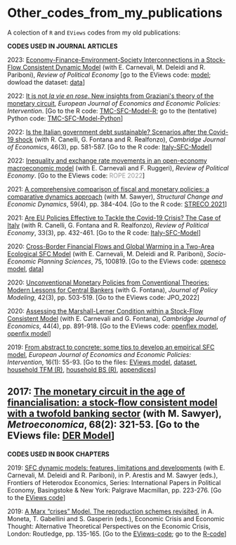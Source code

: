 # Other_codes_from_my_publications

A colection of `R` and `EViews` codes from my old publications:

**CODES USED IN JOURNAL ARTICLES**

2023: <a href="https://www.tandfonline.com/doi/full/10.1080/09538259.2023.2217776" target="_blank" rel="noopener">Economy-Finance-Environment-Society Interconnections in a Stock-Flow Consistent Dynamic Model</a> (with E. Carnevali, M. Deleidi and R. Pariboni), <em>Review of Political Economy</em> [go to the EViews code: <a href="https://github.com/marcoverpas/SFC-models-EViews/blob/master/supermultiplier" target="_blank" rel="noopener">model</a>; dowload the dataset: <a href="https://www.dropbox.com/scl/fi/xfaindcblsyo9xxevubt3/data_ref.xls?rlkey=hj9y1244ixb708ikaqi842kkj&amp;dl=0" target="_blank" rel="noopener">data</a>]

2022: <a href="https://www.elgaronline.com/view/journals/ejeep/aop/article-10.4337-ejeep.2022.0084/article-10.4337-ejeep.2022.0084.xml" target="_blank" rel="noopener">It is not <em>la vie en rose</em>. New insights from Graziani's theory of the monetary circuit</a>, <em>European Journal of Economics and Economic Policies: Intervention</em>. [Go to the R code: <a href="https://github.com/marcoverpas/TMC-SFC-Model-R" target="_blank" rel="noopener">TMC-SFC-Model-R</a>; go to the (tentative) Python code: <a href="https://github.com/marcoverpas/TMC-SFC-Model-Python" target="_blank" rel="noopener">TMC-SFC-Model-Python</a>]

2022: <a href="https://academic.oup.com/cje/advance-article-abstract/doi/10.1093/cje/beac014/6584486" target="_blank" rel="noopener">Is the Italian government debt sustainable? Scenarios after the Covid-19 shock</a> (with R. Canelli, G. Fontana and R. Realfonzo), <em>Cambridge Journal of Economics</em>, 46(3), pp. 581-587. [Go to the R code: <a href="https://github.com/marcoverpas/Italy-SFC-Model" target="_blank" rel="noopener">Italy-SFC-Model</a>]

2022: <a href="https://www.tandfonline.com/doi/full/10.1080/09538259.2022.2062961" target="_blank" rel="noopener">Inequality and exchange rate movements in an open-economy macroeconomic model</a> (with E. Carnevali and F. Ruggeri), <em>Review of Political Economy</em>. [Go to the EViews code: <span style="color: #999999;">ROPE 2022</span>]

2021: <a href="https://www.sciencedirect.com/science/article/pii/S0954349X2100103X" target="_blank" rel="noopener">A comprehensive comparison of fiscal and monetary policies: a comparative dynamics approach</a> (with M. Sawyer), <em>Structural Change and Economic Dynamics</em>, 59(4), pp. 384-404. [Go to the R code: <a href="https://github.com/marcoverpas/STRECO_2021" target="_blank" rel="noopener">STRECO 2021</a>]

2021: <a href="https://www.tandfonline.com/doi/full/10.1080/09538259.2021.1876477?src=" target="_blank" rel="noopener noreferrer">Are EU Policies Effective to Tackle the Covid-19 Crisis? The Case of Italy</a> (with R. Canelli, G. Fontana and R. Realfonzo), <em>Review of Political Economy</em>, 33(3), pp. 432-461. [Go to the R code: <a href="https://github.com/marcoverpas/Italy-SFC-Model" target="_blank" rel="noopener">Italy-SFC-Model</a>]

2020: <a href="https://doi.org/10.1016/j.seps.2020.100819" target="_blank" rel="noopener noreferrer">Cross-Border Financial Flows and Global Warming in a Two-Area Ecological SFC Model</a> (with E. Carnevali, M. Deleidi and R. Pariboni), <em>Socio-Economic Planning Sciences</em>, 75, 100819. [Go to the EViews code: <a href="https://github.com/marcoverpas/Other_codes_from_my_publications/blob/main/OPENECO" target="_blank" rel="noopener noreferrer">openeco model</a>, <a href="https://www.dropbox.com/s/lwvdksvv0si891o/data_seps.xls?dl=0" target="_blank" rel="noopener noreferrer">data</a>]

2020: <a href="https://www.sciencedirect.com/science/article/pii/S0161893820300041" target="_blank" rel="noopener noreferrer">Unconventional Monetary Policies from Conventional Theories: Modern Lessons for Central Bankers</a> (with G. Fontana), <em>Journal of Policy Modeling</em>, 42(3), pp. 503-519. [Go to the EViews code: JPO_2022]

2020: <a href="https://academic.oup.com/cje/article/44/4/891/5733213?guestAccessKey=acb1eb49-be93-4239-ac9a-e321a0300260" target="_blank" rel="noopener noreferrer">Assessing the Marshall-Lerner Condition within a Stock-Flow Consistent Model</a> (with E. Carnevali and G. Fontana), <em>Cambridge Journal of Economics</em>, 44(4), pp. 891-918. [Go to the EViews code: <a href="https://github.com/marcoverpas/Other_codes_from_my_publications/blob/main/OPENFLEX_S" target="_blank" rel="noopener noreferrer">openflex model</a>, <a href="https://github.com/marcoverpas/Other_codes_from_my_publications/blob/main/OPENFIX_S" target="_blank" rel="noopener noreferrer">openfix model</a>]

2019: <a href="https://www.elgaronline.com/abstract/journals/ejeep/16-1/ejeep.2019.01.05.xml" target="_blank" rel="noopener noreferrer">From abstract to concrete: some tips to develop an empirical SFC model</a>, <em>European Journal of Economics and Economic Policies: Intervention</em>, 16(1): 55-93. [Go to the files: <a href="https://github.com/marcoverpas/Other_codes_from_my_publications/blob/main/Italy_SFC_2019" target="_blank" rel="noopener noreferrer">EViews model</a>, <a href="https://www.dropbox.com/s/gsx1hry4vlufa56/Italy%20data.xls?dl=0" target="_blank" rel="noopener noreferrer">dataset</a>, <a href="https://github.com/marcoverpas/Other_codes_from_my_publications/blob/main/household_tfm" target="_blank" rel="noopener noreferrer">household TFM (R)</a>, <a href="https://github.com/marcoverpas/Other_codes_from_my_publications/blob/main/household_bs" target="_blank" rel="noopener noreferrer">household BS (R)</a>, <a href="http://models.sfc-models.net/passarella2019/" target="_blank" rel="noopener noreferrer">appendices</a>]</p>
  
2017: <a href="http://onlinelibrary.wiley.com/doi/10.1111/meca.12103/full" target="_blank" rel="noopener noreferrer">The monetary circuit in the age of financialisation: a stock-flow consistent model with a twofold banking sector</a> (with M. Sawyer), <em>Metroeconomica</em>, 68(2): 321-53. [Go to the EViews file: <a href="https://github.com/marcoverpas/Other_codes_from_my_publications/blob/main/DER" target="_blank" rel="noopener noreferrer">DER Model</a>]</p>
---

**CODES USED IN BOOK CHAPTERS**

2019: <a href="https://www.palgrave.com/gp/book/9783030239282" target="_blank" rel="noopener noreferrer">SFC dynamic models: features, limitations and developments</a> (with E. Carnevali, M. Deleidi and R. Pariboni), in P. Arestis and M. Sawyer (eds.), Frontiers of Heterodox Economics, Series: International Papers in Political Economy, Basingstoke &amp; New York: Palgrave Macmillan, pp. 223-276. [Go to the <a href="https://github.com/marcoverpas/Other_codes_from_my_publications/blob/main/OPENECO_short" target="_blank" rel="noopener">EViews code</a>]

2019: <a href="https://www.routledge.com/Economic-Crisis-and-Economic-Thought-Alternative-Theoretical-Perspectives/Gabellini-Gasperin-Moneta/p/book/9781138665378" target="_blank" rel="noopener noreferrer">A Marx “crises” Model. The reproduction schemes revisited</a>, in A. Moneta, T. Gabellini and S. Gasperin (eds.), Economic Crisis and Economic Thought: Alternative Theoretical Perspectives on the Economic Crisis, London: Routledge, pp. 135-165. [Go to the <a href="https://github.com/marcoverpas/Other_codes_from_my_publications/blob/main/Reprod_schemes_EViews" target="_blank" rel="noopener">EViews-code</a>; go to the <a href="https://github.com/marcoverpas/Other_codes_from_my_publications/blob/main/Reprod_schemes_R" target="_blank" rel="noopener">R-code</a>]
